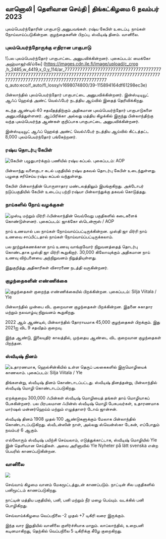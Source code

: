 ## வானொலி \| தெளிவான செய்தி \| திங்கட்கிழமை 6 நவம்பர் 2023

புலம்பெயர்ந்தோரின் பாகுபாடு அனுபவங்கள். ரஷ்ய கேபிள் உடைப்பு. நாய்கள் நோய்வாய்ப்படுகின்றன. குழந்தைகளின் பிறப்பு. ஸ்வீடிஷ் தினம். வானிலை.

### புலம்பெயர்ந்தோருக்கு எதிரான பாகுபாடு

![பல புலம்பெயர்ந்தோர் பாகுபாட்டை அனுபவிக்கின்றனர். புகைப்படம்: மைக்கோ அஹ்மாஜர்வி/ய்லே] (https://images.cdn.ile.fi/image/upload/c_crop ,h_2485,w_4419,x_0,y_114/ar_7777777777777777777777777777777777777777777777777777777777777777777777777777777777777777777777777777777777777777777777777777777777777777777 q_auto:eco/f_auto/fl_lossy/v1698074800/39-115894164df61298ec3e)

பின்லாந்தில் புலம்பெயர்ந்தோர் பாகுபாட்டை அனுபவிக்கின்றனர். இன்ஸ்டிடியூட் ஆஃப் ஹெல்த் அண்ட் வெல்ஃபேர் நடத்திய ஆய்வில் இதைத் தெரிவிக்கிறது.

கடந்த ஆண்டில் 40 சதவீதத்திற்கும் அதிகமான புலம்பெயர்ந்தோர் பாகுபாடுகளை அனுபவித்துள்ளனர். ஆப்பிரிக்கா அல்லது மத்திய கிழக்கில் இருந்து பின்லாந்திற்கு வந்த புலம்பெயர்ந்த ஆண்கள் குறிப்பாக பாகுபாட்டை அனுபவிக்கின்றனர்.

இன்ஸ்டிடியூட் ஆஃப் ஹெல்த் அண்ட் வெல்ஃபேர் நடத்திய ஆய்வில் கிட்டத்தட்ட 8,000 புலம்பெயர்ந்தோர் பங்கேற்றனர்.

### ரஷ்ய தொடர்பு கேபிள்

![கேபிள் பழுதுபார்க்கும் பணியில் ரஷ்ய கப்பல். புகைப்படம்: AOP](https://images.cdn.yle.fi/image/upload/c_crop,h_3283,w_5838,x_0,y_380/ar_1.777777777777777,c_fill,g_faces,h_1670.to/f_auto/fl_lossy/v1699268142/39-11962776548c5acae94c)

பின்லாந்து வளைகுடா கடல் பகுதியில் ரஷ்ய தகவல் தொடர்பு கேபிள் உடைந்துள்ளது. பழுதை சரிசெய்ய ரஷ்ய கப்பல் வந்துள்ளது.

கேபிள் பின்லாந்தின் பொருளாதார மண்டலத்திலும் இயங்குகிறது. அக்டோபர் நடுப்பகுதியில் கேபிள் உடைப்பு பற்றி ரஷ்யா பின்லாந்துக்கு தகவல் கொடுத்தது.

### நாய்களில் நோய் வழக்குகள்

![முஸ்டி மற்றும் மிர்ரி ஃபின்லாந்தின் வெவ்வேறு பகுதிகளில் கடைகளைக் கொண்டுள்ளனர். புகைப்படம்: ஜாக்கோ ஸ்டென்ரூஸ் / AOP](https://images.cdn.yle.fi/image/upload/c_crop,h_2746,w_4883,x_0,y_452/ar_1.77777777777777777,c_fill,g_1_faces.q_auto:eco/f_auto/fl_lossy/v1699194714/39-11960056547a6fe024cd)

நாய் உணவால் பல நாய்கள் நோய்வாய்ப்பட்டிருக்கின்றன. முஸ்தி ஜா மிர்ரி நாய் உணவை சாப்பிட்டதால் நாய்கள் நோய்வாய்ப்பட்டிருக்கலாம்.

பல நூற்றுக்கணக்கான நாய் உணவு வாங்குவோர் நிறுவனத்தைத் தொடர்பு கொண்டதாக முஸ்தி ஜா மிர்ரி கூறுகிறார். 30,000 கிலோவுக்கும் அதிகமான நாய் உணவு விற்பனையை அந்நிறுவனம் நிறுத்தியுள்ளது.

இதுகுறித்து அதிகாரிகள் விசாரணை நடத்தி வருகின்றனர்.

### குழந்தைகளின் எண்ணிக்கை

![குழந்தைகள் குறைந்த எண்ணிக்கையில் பிறக்கின்றன. புகைப்படம்: Silja Viitala / Yle](https://images.cdn.yle.fi/image/upload/c_crop,h_2812,w_5000,x_0,y_233/ar_1.77777777777777777,c_fill,g1_faces.wr_2750q_auto:eco/f_auto/fl_lossy/v1697805617/39-1189261653274b0907f5)

பின்லாந்தில் முன்பை விட குறைவான குழந்தைகள் பிறக்கின்றன. இதனை சுகாதார மற்றும் நலவாழ்வு நிறுவனம் கூறுகிறது.

2022 ஆம் ஆண்டில், பின்லாந்தில் தோராயமாக 45,000 குழந்தைகள் பிறக்கும். இது 2021ஐ விட 9 சதவீதம் குறைவு.

இந்த ஆண்டு, இலையுதிர் காலத்தில், முந்தைய ஆண்டை விட குறைவான குழந்தைகள் பிறந்தன.

### ஸ்வீடிஷ் தினம்

![உதாரணமாக, ஹெல்சின்கியில் உள்ள தெருப் பலகைகளில் இருமொழியைக் காணலாம். புகைப்படம்: Silja Viitala / Yle](https://images.cdn.yle.fi/image/upload/c_crop,h_2813,w_5000,x_0,y_0/ar_1.77777777777777777,c_fill,g_2010,wh_150,wh_175q_auto:eco/f_auto/fl_lossy/v1615970514/39-7850546051bda715b05)

திங்களன்று, ஸ்வீடிஷ் தினம் கொண்டாடப்பட்டது. ஸ்வீடிஷ் தினத்தன்று, பின்லாந்தில் ஸ்வீடிஷ் மொழி கொண்டாடப்படுகிறது.

ஏறக்குறைய 300,000 ஃபின்கள் ஸ்வீடிஷ் மொழியைத் தங்கள் தாய் மொழியாகப் பேசுகின்றனர். பல பிரபலமான ஃபின்ஸ் ஸ்வீடிஷ் மொழி பேசுபவர்கள், உதாரணமாக மார்ஷல் மன்னர்ஹெய்ம் மற்றும் எழுத்தாளர் டோவ் ஜான்சன்.

ஸ்வீடிஷ் தினம் 1908 முதல் 100 ஆண்டுகளுக்கும் மேலாக பின்லாந்தில் கொண்டாடப்படுகிறது. ஸ்வீடன்ஸின் நாள், அல்லது ஸ்வென்ஸ்கா டேகன், எப்போதும் நவம்பர் 6 ஆகும்.

எல்லோரும் ஸ்வீடிஷ் பயிற்சி செய்யலாம், எடுத்துக்காட்டாக, ஸ்வீடிஷ் மொழியில் Yle இன் தெளிவான செய்திகள். அவை அரினாவில் Yle Nyheter på lätt svenska என்ற பெயரில் காணப்படுகின்றன.

### வானிலை

![](https://images.cdn.yle.fi/image/upload/c_crop,h_1080,w_1919,x_0,y_0/ar_1.7777777777777777,c_fill,g_faces,h_675,w/p_120.f_auto/fl_lossy/v1699290254/39-119671665491c7602c1a)

செவ்வாய் கிழமை வானம் மேகமூட்டத்துடன் காணப்படும். நாட்டின் சில பகுதிகளில் பனிமூட்டம் காணப்படுகிறது.

நாட்டின் மத்திய பகுதியில், பனி, பனி மற்றும் நீர் மழை பெய்யும். வடக்கில் பனி பொழிகிறது.

செவ்வாய்க்கிழமை வெப்பநிலை -2 முதல் +7 டிகிரி வரை இருக்கும்.

இந்த வார இறுதியில் வானிலை குளிர்ச்சியாக மாறும். லாப்லாந்தில், உறைபனி கடினமாகிறது, தெற்கில் வெப்பநிலை 5 டிகிரிக்கு கீழே குறைகிறது.